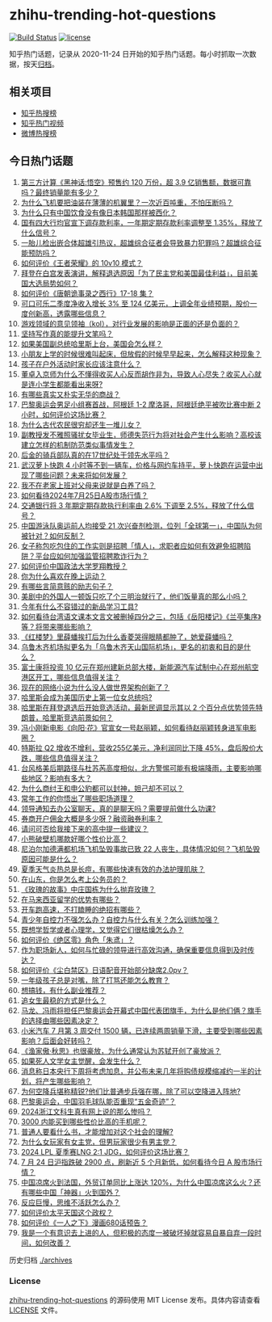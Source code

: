 # zhihu-trending-hot-questions

[![Build Status](https://github.com/justjavac/zhihu-trending-hot-questions/workflows/ci/badge.svg?branch=master)](https://github.com/justjavac/zhihu-trending-hot-questions/actions)
[![license](https://img.shields.io/github/license/justjavac/zhihu-trending-hot-questions)](https://github.com/justjavac/zhihu-trending-hot-questions/blob/master/LICENSE)

知乎热门话题，记录从 2020-11-24
日开始的知乎热门话题。每小时抓取一次数据，按天[归档](./archives)。

## 相关项目

- [知乎热搜榜](https://github.com/justjavac/zhihu-trending-top-search)
- [知乎热门视频](https://github.com/justjavac/zhihu-trending-hot-video)
- [微博热搜榜](https://github.com/justjavac/weibo-trending-hot-search)

## 今日热门话题

<!-- BEGIN -->
<!-- 最后更新时间 Thu Jul 25 2024 12:23:19 GMT+0800 (China Standard Time) -->

1. [第三方计算《黑神话:悟空》预售约 120 万份，超 3.9 亿销售额，数据可靠吗？最终销量能有多少？](https://www.zhihu.com/question/662245772)
1. [为什么飞机要把油装在薄薄的机翼里？一次近百吨重，不怕压断吗？](https://www.zhihu.com/question/662273906)
1. [为什么只有中国饮食没有像日本韩国那样被西化？](https://www.zhihu.com/question/658805757)
1. [国有四大行均官宣下调存款利率，一年期定期存款利率调整至 1.35%，释放了什么信号？](https://www.zhihu.com/question/662527146)
1. [一胎儿检出嵌合体超雄引热议，超雄综合征者会导致暴力犯罪吗？超雄综合征能预防吗？](https://www.zhihu.com/question/662455692)
1. [如何评价《王者荣耀》的 10v10 模式？](https://www.zhihu.com/question/662063804)
1. [拜登在白宫发表演讲，解释退选原因「为了民主党和美国最佳利益」，目前美国大选局势如何？](https://www.zhihu.com/question/662528636)
1. [如何评价《唐朝诡事录之西行》17-18 集？](https://www.zhihu.com/question/662477683)
1. [可口可乐二季度净收入增长 3% 至 124 亿美元，上调全年业绩预期，股价一度创新高，透露哪些信息？](https://www.zhihu.com/question/662437810)
1. [游戏领域的意见领袖（kol），对行业发展的影响是正面的还是负面的？](https://www.zhihu.com/question/662448220)
1. [坚持写作真的能提升文笔吗？](https://www.zhihu.com/question/662319686)
1. [如果美国副总统哈里斯上台，美国会怎么样？](https://www.zhihu.com/question/482072519)
1. [小朋友上学的时候很难叫起床，但放假的时候早早起来，怎么解释这种现象？](https://www.zhihu.com/question/658385236)
1. [孩子在户外活动时家长应该注意什么？](https://www.zhihu.com/question/661624372)
1. [董卓入京师为什么不懂得收买人心反而胡作非为，导致人心尽失？收买人心就是连小学生都能看出来呀?](https://www.zhihu.com/question/662405648)
1. [有哪些真实又朴实无华的商战？](https://www.zhihu.com/question/596740521)
1. [巴黎奥运会男足小组赛首战，阿根廷 1-2 摩洛哥，阿根廷绝平被吹比赛中断 2 小时，如何评价这场比赛？](https://www.zhihu.com/question/662460444)
1. [为什么古代农民很穷却还生一堆儿女？](https://www.zhihu.com/question/57927528)
1. [副教授发不雅照骚扰女毕业生，师德失范行为将对社会产生什么影响？高校该建立怎样的机制防范类似事情发生？](https://www.zhihu.com/question/662455340)
1. [后金的骑兵部队真的在17世纪处于领先水平吗？](https://www.zhihu.com/question/662190723)
1. [武汉萝卜快跑 4 小时等不到一辆车，价格与网约车持平，萝卜快跑在运营中出现了哪些问题？未来将如何发展？](https://www.zhihu.com/question/662455990)
1. [我不在老家上班对父母来说就是白养了吗？](https://www.zhihu.com/question/662316692)
1. [如何看待2024年7月25日A股市场行情？](https://www.zhihu.com/question/662433382)
1. [交通银行将 3 年期定期存款执行利率由 2.6% 下调至 2.5%，释放了什么信号？](https://www.zhihu.com/question/662485824)
1. [中国游泳队奥运前人均接受 21 次兴奋剂检测，位列「全球第一」，中国队为何被针对？如何反制？](https://www.zhihu.com/question/662445499)
1. [女子称包吃包住的工作实则是招聘「情人」，求职者应如何有效避免招聘陷阱？平台应如何加强监管招聘欺诈行为？](https://www.zhihu.com/question/662437077)
1. [如何评价中国政法大学罗翔教授？](https://www.zhihu.com/question/378314247)
1. [你为什么喜欢在晚上运动？](https://www.zhihu.com/question/661420786)
1. [有哪些言简意赅的励志句子？](https://www.zhihu.com/question/662397799)
1. [美剧中的外国人一顿饭只吃了个三明治就行了，他们饭量真的那么小吗？](https://www.zhihu.com/question/27162329)
1. [今年有什么不容错过的新品学习工具?](https://www.zhihu.com/question/662486917)
1. [如何看待台湾语文课本文言文被删掉四分之三，包括《岳阳楼记》《兰亭集序》等？将带来哪些影响？](https://www.zhihu.com/question/662436211)
1. [《红楼梦》里薛蟠挨打后为什么香菱哭得眼睛都肿了，她爱薛蟠吗？](https://www.zhihu.com/question/662018075)
1. [乌鲁木齐机场拟更名为「乌鲁木齐天山国际机场」，更名的初衷和目的是什么？](https://www.zhihu.com/question/662396862)
1. [富士康将投资 10 亿元在郑州建新总部大楼，新能源汽车试制中心在郑州航空港区开工，哪些信息值得关注？](https://www.zhihu.com/question/662478073)
1. [现在的网络小说为什么没人做世界架构创新了？](https://www.zhihu.com/question/661529307)
1. [哈里斯会成为美国历史上第一位女总统吗?](https://www.zhihu.com/question/662282593)
1. [哈里斯在拜登退选后开始竞选活动，最新民调显示其以 2 个百分点优势领先特朗普，哈里斯竞选前景如何？](https://www.zhihu.com/question/662440931)
1. [冯小刚新电影《向阳·花》官宣女一号赵丽颖，如何看待赵丽颖转身进军电影圈？](https://www.zhihu.com/question/662281380)
1. [特斯拉 Q2 增收不增利，营收255亿美元，净利润同比下降 45%，盘后股价大跌，哪些信息值得关注？](https://www.zhihu.com/question/662437785)
1. [台风格美后期路径与杜苏芮高度相似，北方警惕可能有极端降雨，主要影响哪些地区？影响有多大？](https://www.zhihu.com/question/662444722)
1. [为什么商纣王和申公豹都可以封神，妲己却不可以？](https://www.zhihu.com/question/54675225)
1. [常年工作的你悟出了哪些职场道理？](https://www.zhihu.com/question/661554659)
1. [领导通知去办公室聊天，真的是聊天吗？需要提前做什么功课?](https://www.zhihu.com/question/662319245)
1. [券商开户佣金大概是多少呀？融资融券利率？](https://www.zhihu.com/question/568147017)
1. [请问可否给我接下来的高中提一些建议？](https://www.zhihu.com/question/662222912)
1. [小熊破壁机哪款好哪个性价比高？](https://www.zhihu.com/question/662380382)
1. [尼泊尔加德满都机场飞机坠毁事故已致 22 人丧生，具体情况如何？飞机坠毁原因可能是什么？](https://www.zhihu.com/question/662453188)
1. [夏季天气炎热总是长痘，有哪些快速有效的办法护理肌肤？](https://www.zhihu.com/question/662447843)
1. [在山东，你是怎么考上公务员的？](https://www.zhihu.com/question/268980975)
1. [《玫瑰的故事》中庄国栋为什么抛弃玫瑰？](https://www.zhihu.com/question/658901950)
1. [在马来西亚留学的优势有哪些？](https://www.zhihu.com/question/545329216)
1. [开车跑高速，不打瞌睡的绝招有哪些？](https://www.zhihu.com/question/661074015)
1. [青少年自控力不强怎么办？自控力与什么有关？怎么训练加强？](https://www.zhihu.com/question/662222273)
1. [既想学哲学或者心理学，又觉得它们很枯燥怎么办？](https://www.zhihu.com/question/659272300)
1. [如何评价《绝区零》角色「朱鸢」？](https://www.zhihu.com/question/661089450)
1. [作为职场新人，如何与忙碌的领导进行高效沟通，确保重要信息得到及时传达？](https://www.zhihu.com/question/660814064)
1. [如何评价《尘白禁区》日语配音开始部分缺席2.0pv？](https://www.zhihu.com/question/662479142)
1. [一年级孩子总是对嘴，除了打骂还能怎么教育？](https://www.zhihu.com/question/660301355)
1. [想搞钱，有什么副业推荐？](https://www.zhihu.com/question/658812918)
1. [追女生最稳的方式是什么？](https://www.zhihu.com/question/656782509)
1. [马龙、冯雨将担任巴黎奥运会开幕式中国代表团旗手，为什么是他们俩？旗手的选择由哪些因素决定？](https://www.zhihu.com/question/662486716)
1. [小米汽车 7 月第 3 周交付 1500 辆，已连续两周销量下滑，主要受到哪些因素影响？后面会好转吗？](https://www.zhihu.com/question/662376594)
1. [《渔家傲·秋思》也很豪放，为什么通常认为苏轼开创了豪放派？](https://www.zhihu.com/question/661760288)
1. [如果死人文学女主觉醒，会发生什么？](https://www.zhihu.com/question/653741107)
1. [消息称日本央行下周将考虑加息，并公布未来几年将购债规模缩减约一半的计划，将产生哪些影响？](https://www.zhihu.com/question/662478077)
1. [为何空降兵堪称精锐?他们比普通步兵强在哪，除了可以空降进入阵地?](https://www.zhihu.com/question/38930154)
1. [巴黎奥运会，中国羽毛球队能否重现“五金奇迹”？](https://www.zhihu.com/question/661773319)
1. [2024浙江文科生真有网上说的那么惨吗？](https://www.zhihu.com/question/662292692)
1. [3000 内能买到哪些性价比高的手机呢？](https://www.zhihu.com/question/662075535)
1. [普通人要看什么书，才能增加对这个社会的理解?](https://www.zhihu.com/question/622336621)
1. [为什么女玩家有女主党，但男玩家很少有男主党？](https://www.zhihu.com/question/662398078)
1. [2024 LPL 夏季赛LNG 2:1 JDG，如何评价这场比赛？](https://www.zhihu.com/question/662479097)
1. [7 月 24 日沪指跌破 2900 点，刷新近 5 个月新低，如何看待今日 A 股市场行情？](https://www.zhihu.com/question/662437770)
1. [中国凉席火到法国，外贸订单同比上涨达 120%，为什么中国凉席这么火？还有哪些中国「神器」火到国外？](https://www.zhihu.com/question/662399675)
1. [反应巨慢，思维不活跃怎么办？](https://www.zhihu.com/question/661528944)
1. [如何评价太平天国这个政权？](https://www.zhihu.com/question/617683941)
1. [如何评价《一人之下》漫画680话预告？](https://www.zhihu.com/question/662442324)
1. [我是一个有意识去上进的人，但积极的态度一被破坏掉就容易自暴自弃一段时间，如何改善？](https://www.zhihu.com/question/661957587)

<!-- END -->

历史归档 [./archives](./archives)

### License

[zhihu-trending-hot-questions](https://github.com/justjavac/zhihu-trending-hot-questions)
的源码使用 MIT License 发布。具体内容请查看 [LICENSE](./LICENSE) 文件。
